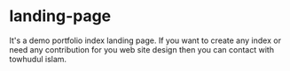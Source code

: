 # landing-page
It's a demo portfolio index landing page.
If you want to create any index or need any contribution for you web site design then you can contact with towhudul islam.
